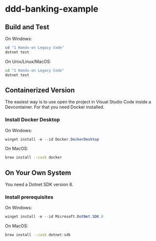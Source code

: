# ddd-banking-example

## Build and Test

On Windows:

```powershell
cd "1 Hands-on Legacy Code"
dotnet test
```

On Unix/Linux/MacOS:

```sh
cd "1 Hands-on Legacy Code"
dotnet test
```

## Containerized Version

The easiest way is to use open the project in Visual Studio Code inside a Devcontainer. For that you need Docker installed.

### Install Docker Desktop

On Windows:

```powershell
winget install -e --id Docker.DockerDesktop
```

On MacOS:

```sh
brew install --cask docker
```

## On Your Own System

You need a Dotnet SDK version 8.

### Install prerequisites

On Windows:

```powershell
winget install -e --id Microsoft.DotNet.SDK.8
```

On MacOS:

```sh
brew install --cask dotnet-sdk
```
